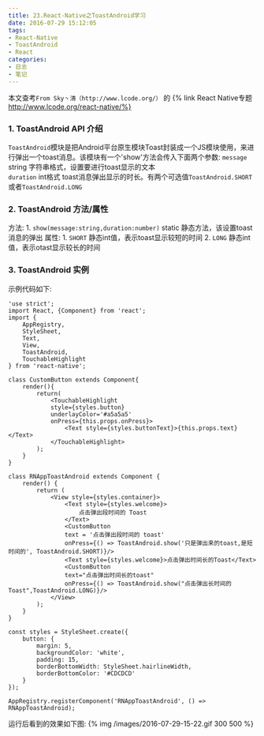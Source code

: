 ```yaml
---
title: 23.React-Native之ToastAndroid学习
date: 2016-07-29 15:12:05
tags:
- React-Native
- ToastAndroid
- React
categories:
- 日志
- 笔记
---
```


本文查考`From Sky丶清（http://www.lcode.org/）` 的 {% link React Native专题 http://www.lcode.org/react-native/%}

### 1. ToastAndroid API 介绍
`ToastAndroid`模块是把Android平台原生模块Toast封装成一个JS模块使用，来进行弹出一个toast消息。该模块有一个'show'方法会传入下面两个参数:
  `message`  string 字符串格式，设置要进行toast显示的文本    
  `duration`  int格式 toast消息弹出显示的时长。有两个可选值`ToastAndroid.SHORT`或者`ToastAndroid.LONG`

### 2. ToastAndroid 方法/属性
  方法:
    1. `show(message:string,duration:number)`  static 静态方法，该设置toast消息的弹出
  属性:
    1. `SHORT`  静态int值，表示toast显示较短的时间
    2. `LONG`   静态int值，表示otast显示较长的时间

### 3. ToastAndroid 实例
示例代码如下:
```
'use strict';
import React, {Component} from 'react';
import {
    AppRegistry,
    StyleSheet,
    Text,
    View,
    ToastAndroid,
    TouchableHighlight
} from 'react-native';

class CustomButton extends Component{
    render(){
        return(
            <TouchableHighlight
            style={styles.button}
            underlayColor='#a5a5a5'
            onPress={this.props.onPress}>
                <Text style={styles.buttonText}>{this.props.text}</Text>
            </TouchableHighlight>
        );
    }
}

class RNAppToastAndroid extends Component {
    render() {
        return (
            <View style={styles.container}>
                <Text style={styles.welcome}>
                    点击弹出段时间的 Toast
                </Text>
                <CustomButton
                text = '点击弹出段时间的 toast'
                onPress={() => ToastAndroid.show('只是弹出来的toast,是短时间的', ToastAndroid.SHORT)}/>
                <Text style={styles.welcome}>点击弹出时间长的Toast</Text>
                <CustomButton
                text="点击弹出时间长的toast"
                onPress={() => ToastAndroid.show("点击弹出长时间的 Toast",ToastAndroid.LONG)}/>
            </View>
        );
    }
}

const styles = StyleSheet.create({
    button: {
        margin: 5,
        backgroundColor: 'white',
        padding: 15,
        borderBottomWidth: StyleSheet.hairlineWidth,
        borderBottomColor: '#CDCDCD'
    }
});

AppRegistry.registerComponent('RNAppToastAndroid', () => RNAppToastAndroid);
```
运行后看到的效果如下图:
{% img /images/2016-07-29-15-22.gif 300 500 %}
